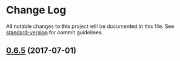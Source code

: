 # Change Log

All notable changes to this project will be documented in this file. See [standard-version](https://github.com/conventional-changelog/standard-version) for commit guidelines.

<a name="0.6.5"></a>
## [0.6.5](https://github.com/aberezkin/ng2-image-upload/compare/v0.6.4...v0.6.5) (2017-07-01)
